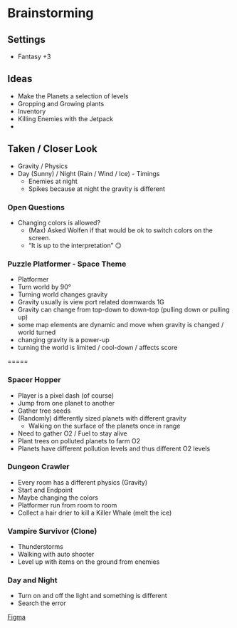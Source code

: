 # Brainstorming

## Settings
  - Fantasy +3

## Ideas
  - Make the Planets a selection of levels
  - Gropping and Growing plants
  - Inventory 
  - Killing Enemies with the Jetpack
  -

## Taken / Closer Look
  - Gravity / Physics
  - Day (Sunny) / Night (Rain / Wind / Ice) - Timings
    - Enemies at night
    - Spikes because at night the gravity is different

### Open Questions
- Changing colors is allowed?
  - (Max) Asked Wolfen if that would be ok to switch colors on the screen.
  - “It is up to the interpretation” 😏

### Puzzle Platformer - Space Theme
  - Platformer
  - Turn world by 90°
  - Turning world changes gravity
  - Gravity usually is view port related downwards 1G
  - Gravity can change from top-down to down-top (pulling down or pulling up)
  - some map elements are dynamic and move when gravity is changed / world turned
  - changing gravity is a power-up
  - turning the world is limited / cool-down / affects score

=====

### Spacer Hopper 
  - Player is a pixel dash (of course)
  - Jump from one planet to another
  - Gather tree seeds
  - (Randomly) differently sized planets with different gravity
    - Walking on the surface of the planets once in range
  - Need to gather O2 / Fuel to stay alive
  - Plant trees on polluted planets to farm O2
  - Planets have different pollution levels and thus different O2 levels

### Dungeon Crawler 
  - Every room has a different physics (Gravity)
  - Start and Endpoint
  - Maybe changing the colors
  - Platformer run from room to room 
  - Collect a hair drier to kill a Killer Whale (melt the ice)

### Vampire Survivor (Clone)
  - Thunderstorms
  - Walking with auto shooter
  - Level up with items on the ground from enemies

### Day and Night
  - Turn on and off the light and something is different
  - Search the error


[Figma](https://www.figma.com/file/AcWSghZRJvHkStEu6lNDds/Gam-Jam---Team-Novas1r1?node-id=0%3A1)